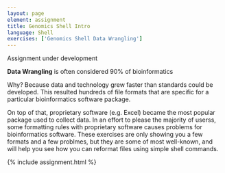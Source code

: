```yaml
---
layout: page
element: assignment
title: Genomics Shell Intro
language: Shell
exercises: ['Genomics Shell Data Wrangling']
---
```


Assignment under development

**Data Wrangling** is often considered 90% of bioinformatics

Why? Because data and technology grew faster than standards could be
developed. This resulted hundreds of file formats
that are specific for a particular bioinformatics software package.

On top of that, proprietary software (e.g. Excel) became the most popular package used to
collect data. In an effort to please the majority of userss, some formatting rules 
with proprietary software causes problems for bioinformatics software. 
These exercises are only showing you a few formats and a few problmes, but 
they are some of most well-known, and will help you see how you can 
reformat files using simple shell commands. 

{% include assignment.html %}